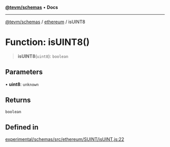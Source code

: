 [**@tevm/schemas**](../../README.md) • **Docs**

***

[@tevm/schemas](../../modules.md) / [ethereum](../README.md) / isUINT8

# Function: isUINT8()

> **isUINT8**(`uint8`): `boolean`

## Parameters

• **uint8**: `unknown`

## Returns

`boolean`

## Defined in

[experimental/schemas/src/ethereum/SUINT/isUINT.js:22](https://github.com/evmts/tevm-monorepo/blob/main/experimental/schemas/src/ethereum/SUINT/isUINT.js#L22)
